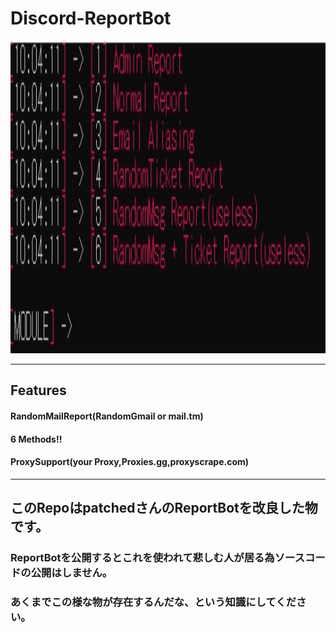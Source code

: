 # Discord-ReportBot
<p align="center">
  <a href="https://github.com/yutodadil/Discord-ReportBot">
    <img src="images/106FA6B6-0785-4114-8554-0B47919C09E8.jpeg" alt="Sample" width="1500" height="500">
  </a>
</p>

---
## Features
#### RandomMailReport(RandomGmail or mail.tm)
#### 6 Methods!!
#### ProxySupport(your Proxy,Proxies.gg,proxyscrape.com)
---
## このRepoはpatchedさんのReportBotを改良した物です。
### ReportBotを公開するとこれを使われて悲しむ人が居る為ソースコードの公開はしません。
### あくまでこの様な物が存在するんだな、という知識にしてください。
